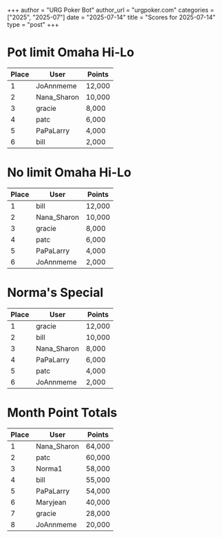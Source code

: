 +++
author = "URG Poker Bot"
author_url = "urgpoker.com"
categories = ["2025", "2025-07"]
date = "2025-07-14"
title = "Scores for 2025-07-14"
type = "post"
+++
# Pot limit Omaha Hi-Lo

| Place | User | Points |
|-------|------|--------|
| 1 | JoAnnmeme | 12,000 |
| 2 | Nana_Sharon | 10,000 |
| 3 | gracie | 8,000 |
| 4 | patc | 6,000 |
| 5 | PaPaLarry | 4,000 |
| 6 | bill | 2,000 |

# No limit Omaha Hi-Lo

| Place | User | Points |
|-------|------|--------|
| 1 | bill | 12,000 |
| 2 | Nana_Sharon | 10,000 |
| 3 | gracie | 8,000 |
| 4 | patc | 6,000 |
| 5 | PaPaLarry | 4,000 |
| 6 | JoAnnmeme | 2,000 |

# Norma's Special

| Place | User | Points |
|-------|------|--------|
| 1 | gracie | 12,000 |
| 2 | bill | 10,000 |
| 3 | Nana_Sharon | 8,000 |
| 4 | PaPaLarry | 6,000 |
| 5 | patc | 4,000 |
| 6 | JoAnnmeme | 2,000 |

# Month Point Totals

| Place | User | Points |
|-------|------|--------|
| 1 | Nana_Sharon | 64,000 |
| 2 | patc | 60,000 |
| 3 | Norma1 | 58,000 |
| 4 | bill | 55,000 |
| 5 | PaPaLarry | 54,000 |
| 6 | Maryjean | 40,000 |
| 7 | gracie | 28,000 |
| 8 | JoAnnmeme | 20,000 |

